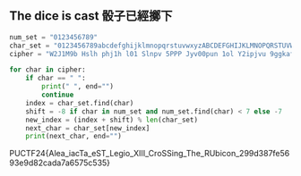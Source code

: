 ## The dice is cast 骰子已經擲下

```py
num_set = "0123456789"
char_set = "0123456789abcdefghijklmnopqrstuvwxyzABCDEFGHIJKLMNOPQRSTUVWXYZ"
cipher = "W2J1M9b Hslh phj1h l01 Slnpv 5PPP Jyv00pun 1ol Y2ipjvu 9ggkafemlcdgalgkf9jhkhehdcecjcac"

for char in cipher:
    if char == " ":
        print(" ", end="")
        continue
    index = char_set.find(char)
    shift = -8 if char in num_set and num_set.find(char) < 7 else -7
    new_index = (index + shift) % len(char_set)
    next_char = char_set[new_index]
    print(next_char, end="")
```

PUCTF24{Alea_iacTa_eST_Legio_XIII_CroSSing_The_RUbicon_299d387fe5693e9d82cada7a6575c535}
